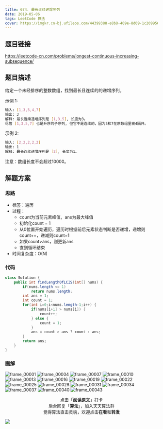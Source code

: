 ```yaml
---
title: 674. 最长连续递增序列
date: 2019-05-06
tags: LeetCode 算法
cover: https://imgkr.cn-bj.ufileos.com/44399388-e8b8-409e-8d09-1c2099564265.png
---
```


## 题目链接

https://leetcode-cn.com/problems/longest-continuous-increasing-subsequence/

## 题目描述

给定一个未经排序的整数数组，找到最长且连续的的递增序列。

示例 1:

```bash
输入: [1,3,5,4,7]
输出: 3
解释: 最长连续递增序列是 [1,3,5], 长度为3。
尽管 [1,3,5,7] 也是升序的子序列, 但它不是连续的，因为5和7在原数组里被4隔开。 
```

示例 2:

```bash
输入: [2,2,2,2,2]
输出: 1
解释: 最长连续递增序列是 [2], 长度为1。
```

注意：数组长度不会超过10000。


## 解题方案

### 思路

- 标签：遍历
- 过程：
  - count为当前元素峰值，ans为最大峰值
  - 初始化count = 1
  - 从0位置开始遍历，遍历时根据前后元素状态判断是否递增，递增则count++，递减则count=1
  - 如果count>ans，则更新ans
  - 直到循环结束
- 时间复杂度：O(N)

### 代码

```java
class Solution {
    public int findLengthOfLCIS(int[] nums) {
        if(nums.length <= 1)
            return nums.length;
        int ans = 1;
        int count = 1;
        for(int i=0;i<nums.length-1;i++) {
            if(nums[i+1] > nums[i]) {
                count++;
            } else {  
                count = 1;
            }
            ans = count > ans ? count : ans;
        }
        return ans;
    }
}
```

### 画解

![frame_00001](https://imgkr.cn-bj.ufileos.com/7bd2639a-1bc9-4f77-8a2a-b737cfbb3d0b.png)
![frame_00004](https://imgkr.cn-bj.ufileos.com/11dd97fb-2bc4-477a-8bd4-2cdc984b5459.png)
![frame_00007](https://imgkr.cn-bj.ufileos.com/6febc5b7-dc4b-4b07-9de5-f10cfff9e1d1.png)
![frame_00010](https://imgkr.cn-bj.ufileos.com/ae4aa45e-f2e0-4d94-8bec-5dca1f2f2b4e.png)
![frame_00013](https://imgkr.cn-bj.ufileos.com/4f6df534-7576-496f-baf6-18a127bb56a4.png)
![frame_00016](https://imgkr.cn-bj.ufileos.com/cd587a46-8ef3-4194-b444-667fb7e88d78.png)
![frame_00019](https://imgkr.cn-bj.ufileos.com/247590c3-88e0-4bfb-a4fd-55bff2a2b2b4.png)
![frame_00022](https://imgkr.cn-bj.ufileos.com/1af2f8cb-6954-4cde-8cd0-dde224ed011b.png)
![frame_00025](https://imgkr.cn-bj.ufileos.com/60748917-66b6-411c-b39c-af6cbdc7a5e7.png)
![frame_00028](https://imgkr.cn-bj.ufileos.com/efeaef57-fbec-40b9-baad-dc269bcaa47a.png)
![frame_00031](https://imgkr.cn-bj.ufileos.com/d4e70617-f0d8-446c-ad91-05230c4cceff.png)
![frame_00034](https://imgkr.cn-bj.ufileos.com/8449647a-903b-4480-ae8b-0e4899c99fd0.png)
![frame_00037](https://imgkr.cn-bj.ufileos.com/8ed753dc-8b82-4b81-b961-b7577d5da2f1.png)
![frame_00040](https://imgkr.cn-bj.ufileos.com/3fcd4d78-5512-4631-9f36-3abfb4874f7d.png)
![frame_00043](https://imgkr.cn-bj.ufileos.com/44399388-e8b8-409e-8d09-1c2099564265.png)


<span style="display:block;text-align:center;">点击「<strong>阅读原文</strong>」打卡</span>
<span style="display:block;text-align:center;">后台回复「<strong>算法</strong>」，加入天天算法群</span>
<span style="display:block;text-align:center;">觉得算法直击灵魂，欢迎点击<strong>在看</strong>和<strong>转发</strong></span>

![](https://imgkr.cn-bj.ufileos.com/f3e6917b-991c-4ef5-a29a-bb5d9af1273a.gif)